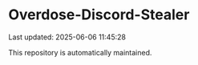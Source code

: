 # Overdose-Discord-Stealer

Last updated: 2025-06-06 11:45:28

This repository is automatically maintained.
